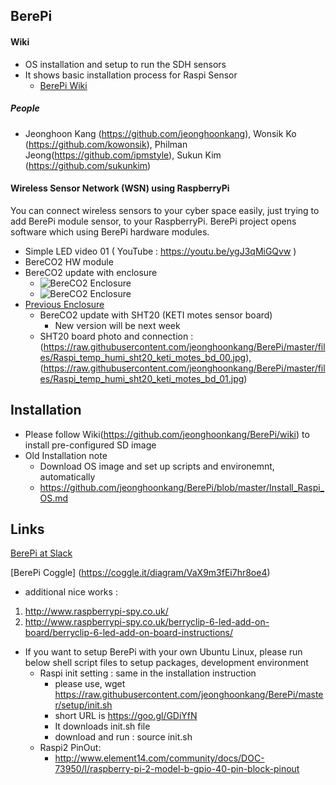 ## BerePi
#### Wiki
  - OS installation and setup to run the SDH sensors
  - It shows basic installation process for Raspi Sensor
    - [BerePi Wiki](https://github.com/jeonghoonkang/BerePi/wiki)

##### People
  - Jeonghoon Kang (https://github.com/jeonghoonkang), Wonsik Ko (https://github.com/kowonsik), Philman Jeong(https://github.com/ipmstyle), Sukun Kim (https://github.com/sukunkim)

#### Wireless Sensor Network (WSN) using RaspberryPi 

You can connect wireless sensors to your cyber space easily, just trying to add BerePi module sensor, to your RaspberryPi.
BerePi project opens software which using BerePi hardware modules. 

  - Simple LED video 01 ( YouTube : https://youtu.be/ygJ3qMiGQvw )
  - BereCO2 HW module 
  - BereCO2 update with enclosure
    - ![BereCO2 Enclosure](https://raw.githubusercontent.com/jeonghoonkang/BerePi/master/files/CO2/CO2_inside_01.JPG)
    - ![BereCO2 Enclosure](https://raw.githubusercontent.com/jeonghoonkang/BerePi/master/files/CO2/CO2_inside_02.JPG)
- [Previous Enclosure](https://github.com/jeonghoonkang/BerePi/blob/master/files/RPi2_case.png)
  - BereCO2 update with SHT20 (KETI motes sensor board)
    - New version will be next week
   - SHT20 board photo and connection : (https://raw.githubusercontent.com/jeonghoonkang/BerePi/master/files/Raspi_temp_humi_sht20_keti_motes_bd_00.jpg), (https://raw.githubusercontent.com/jeonghoonkang/BerePi/master/files/Raspi_temp_humi_sht20_keti_motes_bd_01.jpg)
     
## Installation
  - Please follow Wiki(https://github.com/jeonghoonkang/BerePi/wiki) to install pre-configured SD image 
  - Old Installation note
    - Download OS image and set up scripts and environemnt, automatically
    - https://github.com/jeonghoonkang/BerePi/blob/master/Install_Raspi_OS.md

## Links
[BerePi at Slack](https://berepi.slack.com/messages/general/)

[BerePi Coggle] (https://coggle.it/diagram/VaX9m3fEi7hr8oe4)

 - additional nice works :
  1. http://www.raspberrypi-spy.co.uk/
  1. http://www.raspberrypi-spy.co.uk/berryclip-6-led-add-on-board/berryclip-6-led-add-on-board-instructions/
 
- If you want to setup BerePi with your own Ubuntu Linux, please run below shell script files to setup packages, development environment
  - Raspi init setting : same in the installation instruction
    - please use, wget https://raw.githubusercontent.com/jeonghoonkang/BerePi/master/setup/init.sh
     - short URL is https://goo.gl/GDiYfN  
     - It downloads init.sh file
     - download and run : source init.sh
  - Raspi2 PinOut:
    - http://www.element14.com/community/docs/DOC-73950/l/raspberry-pi-2-model-b-gpio-40-pin-block-pinout
  
